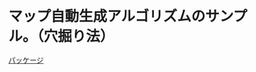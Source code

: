 <h1>マップ自動生成アルゴリズムのサンプル。（穴掘り法）</h1>
<a href = "https://github.com/matokutora/DiggingMap2D_SampleForUnity/releases/tag/var0.1">
  <p> パッケージ </p>
</a>
